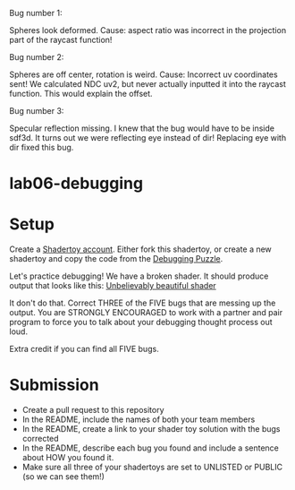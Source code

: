 Bug number 1:

Spheres look deformed. Cause: aspect ratio was incorrect in the projection part of the raycast function!

Bug number 2:

Spheres are off center, rotation is weird. Cause: Incorrect uv coordinates sent! We calculated NDC uv2, but never actually inputted it into the raycast function. This would explain the offset.

Bug number 3:

Specular reflection missing. I knew that the bug would have to be inside sdf3d. It turns out we were reflecting eye instead of dir! Replacing eye with dir fixed this bug.

# lab06-debugging

# Setup 

Create a [Shadertoy account](https://www.shadertoy.com/). Either fork this shadertoy, or create a new shadertoy and copy the code from the [Debugging Puzzle](https://www.shadertoy.com/view/flGfRc).

Let's practice debugging! We have a broken shader. It should produce output that looks like this:
[Unbelievably beautiful shader](https://user-images.githubusercontent.com/1758825/200729570-8e10a37a-345d-4aff-8eff-6baf54a32a40.webm)

It don't do that. Correct THREE of the FIVE bugs that are messing up the output. You are STRONGLY ENCOURAGED to work with a partner and pair program to force you to talk about your debugging thought process out loud.

Extra credit if you can find all FIVE bugs.

# Submission
- Create a pull request to this repository
- In the README, include the names of both your team members
- In the README, create a link to your shader toy solution with the bugs corrected
- In the README, describe each bug you found and include a sentence about HOW you found it.
- Make sure all three of your shadertoys are set to UNLISTED or PUBLIC (so we can see them!)
